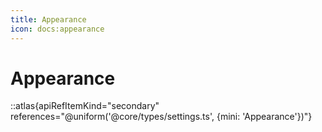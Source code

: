 ```yaml
---
title: Appearance
icon: docs:appearance
---
```


# Appearance

::atlas{apiRefItemKind="secondary" references="@uniform('@core/types/settings.ts', {mini: 'Appearance'})"}